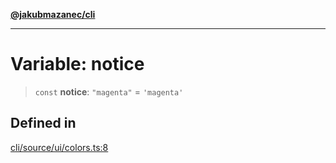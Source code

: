 [**@jakubmazanec/cli**](../../../README.md)

---

# Variable: notice

> `const` **notice**: `"magenta"` = `'magenta'`

## Defined in

[cli/source/ui/colors.ts:8](https://github.com/jakubmazanec/tools/blob/3e339f67fc5b5cd011c28acb315570a2f29efedc/packages/cli/source/ui/colors.ts#L8)
